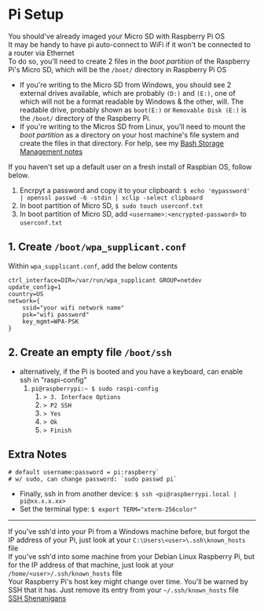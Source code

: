 # Pi Setup
You should've already imaged your Micro SD with Raspberry Pi OS \
It may be handy to have pi auto-connect to WiFi if it won't be connected to a router via Ethernet \
To do so, you'll need to create 2 files in the _boot partition_ of the Raspberry Pi's Micro SD, which will be the `/boot/` directory in Raspberry Pi OS
- If you're writing to the Micro SD from Windows, you should see 2 external drives available, which are probably `(D:)` and `(E:)`, one of which will not be a format readable by Windows & the other, will. The readable drive, probably shown as `boot(E:)` or `Removable Disk (E:)` is the `/boot/` directory of the Raspberry Pi.
- If you're writing to the Micros SD from Linux, you'll need to mount the _boot partition_ as a directory on your host machine's file system and create the files in that directory. For help, see my [Bash Storage Management notes](<../Bash/storage_management.md>)

If you haven't set up a default user on a fresh install of Raspbian OS, follow below.
1. Encrpyt a password and copy it to your clipboard: `$ echo 'mypassword' | openssl passwd -6 -stdin | xclip -select clipboard`
2. In boot partition of Micro SD, `$ sudo touch userconf.txt`
3. In boot partition of Micro SD, add `<username>:<encrypted-password>` to `userconf.txt`


## 1. Create `/boot/wpa_supplicant.conf`
Within `wpa_supplicant.conf`, add the below contents
```
ctrl_interface=DIR=/var/run/wpa_supplicant GROUP=netdev
update_config=1
country=US
network={
	ssid="your wifi network name"
	psk="wifi password"
	key_mgmt=WPA-PSK
}
```
## 2. Create an empty file `/boot/ssh`
- alternatively, if the Pi is booted and you have a keyboard, can enable ssh in "raspi-config"
	1. `pi@raspberrypi:~ $ sudo raspi-config`
		1. `> 3. Interface Options`
		2. `> P2 SSH`
		3. `> Yes`
		4. `> Ok`
		5. `> Finish`

## Extra Notes
```
# default username:password = pi:raspberry`
# w/ sudo, can change password: `sudo passwd pi`
```

- Finally, ssh in from another device: `$ ssh <pi@raspberrypi.local | pi@xx.x.x.xx>`
- Set the terminal type: `$ export TERM="xterm-256color"`

---
If you've ssh'd into your Pi from a Windows machine before, but forgot the IP address of your Pi, just look at your `C:\Users\<user>\.ssh\known_hosts` file \
If you've ssh'd into some machine from your Debian Linux Raspberry Pi, but for the IP address of that machine, just look at your `/home/<user>/.ssh/known_hosts` file \
Your Raspberry Pi's host key might change over time. You'll be warned by SSH that it has. Just remove its entry from your `~/.ssh/known_hosts` file\
[SSH Shenanigans](https://blog.0xffff.info/2021/07/25/ssh-shenanigans-part-1-tips-tricks/)
